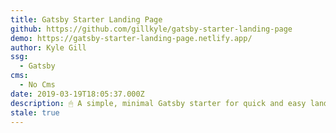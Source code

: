 ```yaml
---
title: Gatsby Starter Landing Page
github: https://github.com/gillkyle/gatsby-starter-landing-page
demo: https://gatsby-starter-landing-page.netlify.app/
author: Kyle Gill
ssg:
  - Gatsby
cms:
  - No Cms
date: 2019-03-19T18:05:37.000Z
description: 🖱 A simple, minimal Gatsby starter for quick and easy landing pages
stale: true
---
```

